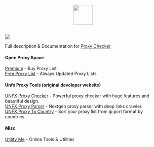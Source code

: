 <p align="center">
    <img width="64px" src="https://i.ibb.co/pyQn5sJ/rocket-ship.png">
    
   </br>
   </br>
</p>


![](https://i.ibb.co/j5b5CsR/3.png)

Full description & Documentation for [Proxy Checker](https://openproxy.space/software/proxy-checker)

#### Open Proxy Space
[Premium](https://openproxy.space/premium) - Buy Proxy List  
[Free Proxy List](https://openproxy.space/list) - Always Updated Proxy Lists

#### Unfx Proxy Tools (original developer website)
[UNFX Proxy Checker](https://openproxy.space/software/proxy-checker) - Powerful proxy checker with huge features and beautiful design.  
[UNFX Proxy Parser](https://openproxy.space/software/proxy-parser) - Nextgen proxy parser with deep links crawler.  
[UNFX Proxy To Country](https://openproxy.space/software/proxy-to-country) - Sort your proxy list from ip:port format by countries.  

#### Misc
[Utilify Me](https://utilify.me/) - Online Tools & Utilities
